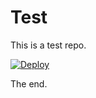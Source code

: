 # Test

This is a test repo.

[![Deploy](https://www.herokucdn.com/deploy/button.svg)](https://heroku.com/deploy)

The end.
